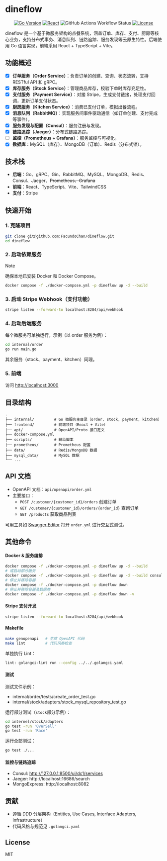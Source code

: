 # dineflow

<div align="center">

[![Go Version](https://img.shields.io/badge/go-1.24%2B-blue?logo=go)](https://golang.org/)
[![React](https://img.shields.io/badge/frontend-react%20%7C%20vite-blue?logo=react)](https://react.dev/)
![GitHub Actions Workflow Status](https://img.shields.io/github/actions/workflow/status/FacundoChan/dineflow/.github%2Fworkflows%2Fgo-test.yml)
[![License](https://img.shields.io/badge/license-MIT-green.svg)](./LICENSE)

</div>

dineflow 是一个基于微服务架构的点餐系统，涵盖订单、库存、支付、厨房等核心业务，支持分布式事务、消息队列、链路追踪、服务发现等云原生特性。后端使用 Go 语言实现，前端采用 React + TypeScript + Vite。

## 功能概述

- [x] **订单服务（Order Service）**：负责订单的创建、查询、状态流转，支持 RESTful API 和 gRPC。
- [x] **库存服务（Stock Service）**：管理商品库存，校验下单时库存充足性。
- [x] **支付服务（Payment Service）**：对接 Stripe，生成支付链接，处理支付回调，更新订单支付状态。
- [x] **厨房服务（Kitchen Service）**：消费已支付订单，模拟出餐流程。
- [x] **消息队列（RabbitMQ）**：实现服务间事件驱动通信（如订单创建、支付完成等事件）。
- [x] **服务发现与配置（Consul）**：服务注册与发现。
- [x] **链路追踪（Jaeger）**：分布式链路追踪。
- [ ] **监控（Prometheus + Grafana）**：服务监控与可视化。
- [x] **数据库**：MySQL（库存）、MongoDB（订单）、Redis（分布式锁）。

## 技术栈

- **后端**：Go、gRPC、Gin、RabbitMQ、MySQL、MongoDB、Redis、Consul、Jaeger、~~Prometheus、Grafana~~
- **前端**：React、TypeScript、Vite、TailwindCSS
- **支付**：Stripe

## 快速开始

### 1. 克隆项目

```bash
git clone git@github.com:FacundoChan/dineflow.git
cd dineflow
```

### 2. 启动依赖服务

> [!NOTE]
> 确保本地已安装 Docker 和 Docker Compose。

```bash
docker compose -f ./docker-compose.yml -p dineflow up -d --build
```

### 3. 启动 Stripe Webhook（支付功能）

```bash
stripe listen --forward-to localhost:8284/api/webhook
```

### 4. 启动后端服务

每个微服务可单独运行，示例（以 order 服务为例）：

```bash
cd internal/order
go run main.go
```

其余服务（stock、payment、kitchen）同理。

### 5. 前端

访问 [http://localhost:3000](http://localhost:3000)

## 目录结构

```
.
├── internal/         # Go 微服务主目录（order, stock, payment, kitchen）
├── frontend/         # 前端项目（React + Vite）
├── api/              # OpenAPI/Proto 接口定义
├── docker-compose.yml
├── scripts/          # 辅助脚本
├── prometheus/       # Prometheus 配置
├── data/             # Redis/MongoDB 数据
├── mysql_data/       # MySQL 数据
└── ...
```

## API 文档

- OpenAPI 文档：`api/openapi/order.yml`
- 主要接口：
  - `POST /customer/{customer_id}/orders` 创建订单
  - `GET /customer/{customer_id}/orders/{order_id}` 查询订单
  - `GET /products` 获取商品列表

可用工具如 [Swagger Editor](https://editor.swagger.io/) 打开 `order.yml` 进行交互式测试。

## 其他命令

#### Docker & 服务编排

```sh
docker compose -f ./docker-compose.yml -p dineflow up -d --build
# 或启动部分服务
docker compose -f ./docker-compose.yml -p dineflow up -d --build consul mysql rabbit-mq jaeger order-mongo mongo-express
# 停止并移除容器
docker compose -f ./docker-compose.yml -p dineflow down
# 停止并移除容器及数据卷
docker compose -f ./docker-compose.yml -p dineflow down -v
```

#### Stripe 支付开发

```sh
stripe listen --forward-to localhost:8284/api/webhook
```

#### Makefile

```sh
make genopenapi   # 生成 OpenAPI 代码
make lint         # 代码风格检查
```

单独执行 Lint：

```sh
lint: golangci-lint run --config ../../.golangci.yaml
```

#### 测试

测试文件示例：

- internal/order/tests/create_order_test.go
- internal/stock/adapters/stock_mysql_repository_test.go

运行部分测试（`stock`部分示例）：

```sh
cd internel/stock/adapters
go test -run 'OverSell'
go test -run 'Race'
```

运行全部测试：

```sh
go test ./...
```

#### 监控与链路追踪

- Consul: http://127.0.0.1:8500/ui/dc1/services
- Jaeger: http://localhost:16686/search
- MongoExpress: http://localhost:8082

## 贡献

- 遵循 DDD 分层架构（Entities, Use Cases, Interface Adapters, Infrastructure）
- 代码风格与规范见 `.golangci.yaml`

## License

MIT
